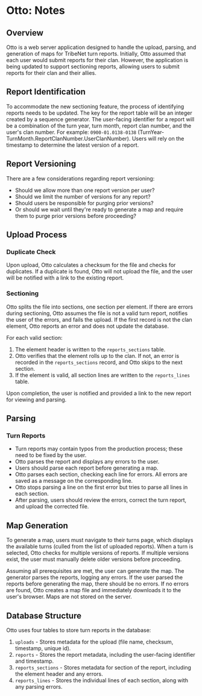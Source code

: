 # Otto: Notes

## Overview

Otto is a web server application designed to handle the upload, parsing, and generation of maps for TribeNet turn reports. Initially, Otto assumed that each user would submit reports for their clan. However, the application is being updated to support sectioning reports, allowing users to submit reports for their clan and their allies.

## Report Identification

To accommodate the new sectioning feature, the process of identifying reports needs to be updated. The key for the report table will be an integer created by a sequence generator. The user-facing identifier for a report will be a combination of the turn year, turn month, report clan number, and the user's clan number. For example: `0900-01.0138-0138` (TurnYear-TurnMonth.ReportClanNumber.UserClanNumber). Users will rely on the timestamp to determine the latest version of a report.

## Report Versioning

There are a few considerations regarding report versioning:
- Should we allow more than one report version per user?
- Should we limit the number of versions for any report?
- Should users be responsible for purging prior versions?
- Or should we wait until they're ready to generate a map and require them to purge prior versions before proceeding?

## Upload Process

### Duplicate Check

Upon upload, Otto calculates a checksum for the file and checks for duplicates. If a duplicate is found, Otto will not upload the file, and the user will be notified with a link to the existing report.

### Sectioning

Otto splits the file into sections, one section per element. If there are errors during sectioning, Otto assumes the file is not a valid turn report, notifies the user of the errors, and fails the upload. If the first record is not the clan element, Otto reports an error and does not update the database.

For each valid section:
1. The element header is written to the `reports_sections` table.
2. Otto verifies that the element rolls up to the clan. If not, an error is recorded in the `reports_sections` record, and Otto skips to the next section.
3. If the element is valid, all section lines are written to the `reports_lines` table.

Upon completion, the user is notified and provided a link to the new report for viewing and parsing.

## Parsing

### Turn Reports

- Turn reports may contain typos from the production process; these need to be fixed by the user.
- Otto parses the report and displays any errors to the user.
- Users should parse each report before generating a map.
- Otto parses each section, checking each line for errors. All errors are saved as a message on the corresponding line.
- Otto stops parsing a line on the first error but tries to parse all lines in each section.
- After parsing, users should review the errors, correct the turn report, and upload the corrected file.

## Map Generation

To generate a map, users must navigate to their turns page, which displays the available turns (culled from the list of uploaded reports). When a turn is selected, Otto checks for multiple versions of reports. If multiple versions exist, the user must manually delete older versions before proceeding.

Assuming all prerequisites are met, the user can generate the map. The generator parses the reports, logging any errors. If the user parsed the reports before generating the map, there should be no errors. If no errors are found, Otto creates a map file and immediately downloads it to the user's browser. Maps are not stored on the server.

## Database Structure

Otto uses four tables to store turn reports in the database:
1. `uploads` - Stores metadata for the upload (file name, checksum, timestamp, unique id).
2. `reports` - Stores the report metadata, including the user-facing identifier and timestamp.
3. `reports_sections` - Stores metadata for section of the report, including the element header and any errors.
4. `reports_lines` - Stores the individual lines of each section, along with any parsing errors.

